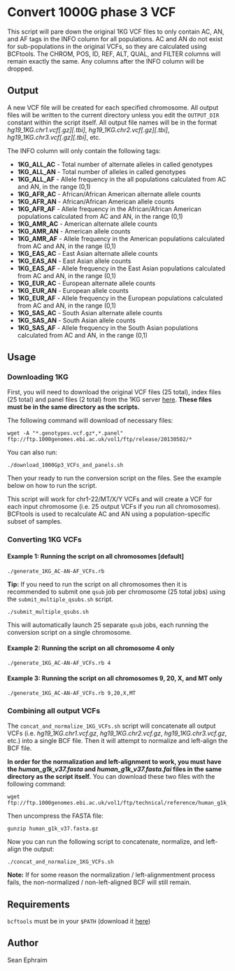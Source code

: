 # Convert 1000G phase 3 VCF

This script will pare down the original 1KG VCF files to only contain AC, AN, and AF tags in the INFO column for all populations. AC and AN do not exist for sub-populations in the original VCFs, so they are calculated using BCFtools. The CHROM, POS, ID, REF, ALT, QUAL, and FILTER columns will remain exactly the same. Any columns after the INFO column will be dropped.

## Output

A new VCF file will be created for each specified chromosome. All output files will be written to the current directory unless you edit the `OUTPUT_DIR` constant within the script itself. All output file names will be in the format *hg19\_1KG.chr1.vcf[.gz][.tbi]*, *hg19\_1KG.chr2.vcf[.gz][.tbi]*, *hg19\_1KG.chr3.vcf[.gz][.tbi]*, etc.

The INFO column will only contain the following tags:

- **1KG\_ALL\_AC** - Total number of alternate alleles in called genotypes
- **1KG\_ALL\_AN** - Total number of alleles in called genotypes
- **1KG\_ALL\_AF** - Allele frequency in the all populations calculated from AC and AN, in the range (0,1)
- **1KG\_AFR\_AC** - African/African American alternate allele counts
- **1KG\_AFR\_AN** - African/African American allele counts
- **1KG\_AFR\_AF** - Allele frequency in the African/African American populations calculated from AC and AN, in the range (0,1)
- **1KG\_AMR\_AC** - American alternate allele counts
- **1KG\_AMR\_AN** - American allele counts
- **1KG\_AMR\_AF** - Allele frequency in the American populations calculated from AC and AN, in the range (0,1)
- **1KG\_EAS\_AC** - East Asian alternate allele counts
- **1KG\_EAS\_AN** - East Asian allele counts
- **1KG\_EAS\_AF** - Allele frequency in the East Asian populations calculated from AC and AN, in the range (0,1)
- **1KG\_EUR\_AC** - European alternate allele counts
- **1KG\_EUR\_AN** - European allele counts
- **1KG\_EUR\_AF** - Allele frequency in the European populations calculated from AC and AN, in the range (0,1)
- **1KG\_SAS\_AC** - South Asian alternate allele counts
- **1KG\_SAS\_AN** - South Asian allele counts
- **1KG\_SAS\_AF** - Allele frequency in the South Asian populations calculated from AC and AN, in the range (0,1)

## Usage

### Downloading 1KG

First, you will need to download the original VCF files (25 total), index files (25 total) and panel files (2 total) from the 1KG server [here](ftp://ftp.1000genomes.ebi.ac.uk/vol1/ftp/release/20130502/). **These files must be in the same directory as the scripts.**

The following command will download of necessary files:

    wget -A "*.genotypes.vcf.gz*,*.panel" ftp://ftp.1000genomes.ebi.ac.uk/vol1/ftp/release/20130502/*

You can also run:

    ./download_1000Gp3_VCFs_and_panels.sh

Then your ready to run the conversion script on the files. See the example below on how to run the script.

This script will work for chr1-22/MT/X/Y VCFs and will create a VCF for each input chromosome (i.e. 25 output VCFs if you run all chromosomes). BCFtools is used to recalculate AC and AN using a population-specific subset of samples.

### Converting 1KG VCFs

#### Example 1: Running the script on all chromosomes [default]

    ./generate_1KG_AC-AN-AF_VCFs.rb
    
**Tip:** If you need to run the script on all chromosomes then it is recommended to submit one `qsub` job per chromosome (25 total jobs) using the `submit_multiple_qsubs.sh` script.

    ./submit_multiple_qsubs.sh
    
This will automatically launch 25 separate `qsub` jobs, each running the conversion script on a single chromosome.
    
#### Example 2: Running the script on all chromosome 4 only

    ./generate_1KG_AC-AN-AF_VCFs.rb 4
    
#### Example 3: Running the script on all chromosomes 9, 20, X, and MT only

    ./generate_1KG_AC-AN-AF_VCFs.rb 9,20,X,MT
    
### Combining all output VCFs

The `concat_and_normalize_1KG_VCFs.sh` script will concatenate all output VCFs (i.e. *hg19\_1KG.chr1.vcf.gz*, *hg19\_1KG.chr2.vcf.gz*, *hg19\_1KG.chr3.vcf.gz*, etc.) into a single BCF file. Then it will attempt to normalize and left-align the BCF file.

**In order for the normalization and left-alignment to work, you must have the *human\_g1k\_v37.fasta* and *human\_g1k\_v37.fasta.fai* files in the same directory as the script itself.** You can download these two files with the following command:

    wget ftp://ftp.1000genomes.ebi.ac.uk/vol1/ftp/technical/reference/human_g1k_v37.fasta.*

Then uncompress the FASTA file:

    gunzip human_g1k_v37.fasta.gz

Now you can run the following script to concatenate, normalize, and left-align the output:

    ./concat_and_normalize_1KG_VCFs.sh

**Note:** If for some reason the normalization / left-alignmentment process fails, the non-normalized / non-left-aligned BCF will still remain.

## Requirements

`bcftools` must be in your `$PATH` (download it [here](https://github.com/samtools/bcftools/releases))

## Author

Sean Ephraim
